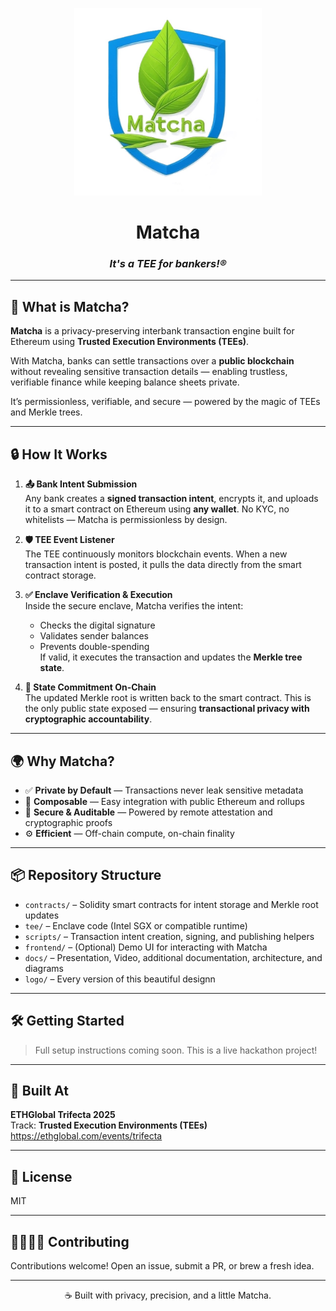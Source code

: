 <p align="center">
  <img src="https://github.com/Another-DevX/ETH-Trifecta/blob/main/logo/matcha.jpg?raw=true" width="300" alt="Matcha logo" />
</p>

<h1 align="center">Matcha</h1>
<h3 align="center"><i>It's a TEE for bankers!®</i></h3>

---

## 🧠 What is Matcha?

**Matcha** is a privacy-preserving interbank transaction engine built for Ethereum using **Trusted Execution Environments (TEEs)**.

With Matcha, banks can settle transactions over a **public blockchain** without revealing sensitive transaction details — enabling trustless, verifiable finance while keeping balance sheets private.

It’s permissionless, verifiable, and secure — powered by the magic of TEEs and Merkle trees.

---

## 🔒 How It Works

1. **📤 Bank Intent Submission**  
   Any bank creates a **signed transaction intent**, encrypts it, and uploads it to a smart contract on Ethereum using **any wallet**. No KYC, no whitelists — Matcha is permissionless by design.

2. **🛡️ TEE Event Listener**  
   The TEE continuously monitors blockchain events. When a new transaction intent is posted, it pulls the data directly from the smart contract storage.

3. **✅ Enclave Verification & Execution**  
   Inside the secure enclave, Matcha verifies the intent:
   - Checks the digital signature
   - Validates sender balances
   - Prevents double-spending  
   If valid, it executes the transaction and updates the **Merkle tree state**.

4. **🌿 State Commitment On-Chain**  
   The updated Merkle root is written back to the smart contract. This is the only public state exposed — ensuring **transactional privacy with cryptographic accountability**.

---

## 🌍 Why Matcha?

- ✅ **Private by Default** — Transactions never leak sensitive metadata
- 🧩 **Composable** — Easy integration with public Ethereum and rollups
- 🔐 **Secure & Auditable** — Powered by remote attestation and cryptographic proofs
- ⚙️ **Efficient** — Off-chain compute, on-chain finality

---

## 📦 Repository Structure

- `contracts/` – Solidity smart contracts for intent storage and Merkle root updates  
- `tee/` – Enclave code (Intel SGX or compatible runtime)  
- `scripts/` – Transaction intent creation, signing, and publishing helpers  
- `frontend/` – (Optional) Demo UI for interacting with Matcha  
- `docs/` – Presentation, Video, additional documentation, architecture, and diagrams  
- `logo/` – Every version of this beautiful designn  

---

## 🛠️ Getting Started

> Full setup instructions coming soon. This is a live hackathon project!

---

## 🧪 Built At

**ETHGlobal Trifecta 2025**  
Track: **Trusted Execution Environments (TEEs)**  
https://ethglobal.com/events/trifecta

---

## 📄 License

MIT

---

## 🫱🏽‍🫲🏽 Contributing

Contributions welcome! Open an issue, submit a PR, or brew a fresh idea.

---

<p align="center">
  ☕️ Built with privacy, precision, and a little Matcha.
</p>
